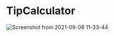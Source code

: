 # TipCalculator

![Screenshot from 2021-09-08 11-33-44](https://user-images.githubusercontent.com/71354731/132529684-131368b4-3e22-41d1-812d-3fd418d4a2a8.png)
